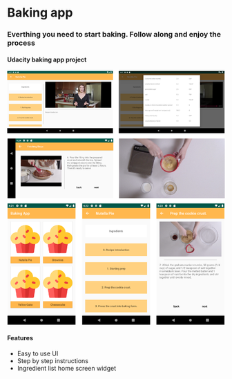 # Baking app
### Everthing you need to start baking. Follow along and enjoy the process

#### Udacity baking app project

![Feature Image](https://github.com/atmko/baking_app/blob/master/images/feature_image.png)

#### Features
* Easy to use UI
* Step by step instructions
* Ingredient list home screen widget
